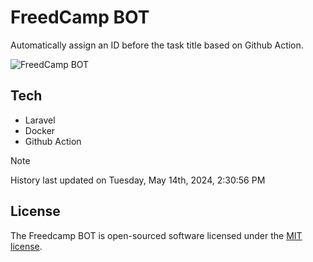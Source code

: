 # FreedCamp BOT

Automatically assign an ID before the task title based on Github Action.

![FreedCamp BOT](https://repository-images.githubusercontent.com/737932867/7d34798b-2680-471c-b089-a78a718d3d6a)

## Tech

- Laravel
- Docker
- Github Action

> [!NOTE]  
> History last updated on Tuesday, May 14th, 2024, 2:30:56 PM

## License

The Freedcamp BOT is open-sourced software licensed under the [MIT license](https://opensource.org/licenses/MIT).
